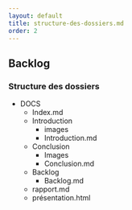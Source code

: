 ```yaml
---
layout: default
title: structure-des-dossiers.md
order: 2
---
```

<!--  -->

## Backlog
### Structure des dossiers

- DOCS
  - Index.md
  - Introduction
    - images
    - Introduction.md
  - Conclusion
    - Images
    - Conclusion.md
  - Backlog
    - Backlog.md
  -  rapport.md
  -  présentation.html
